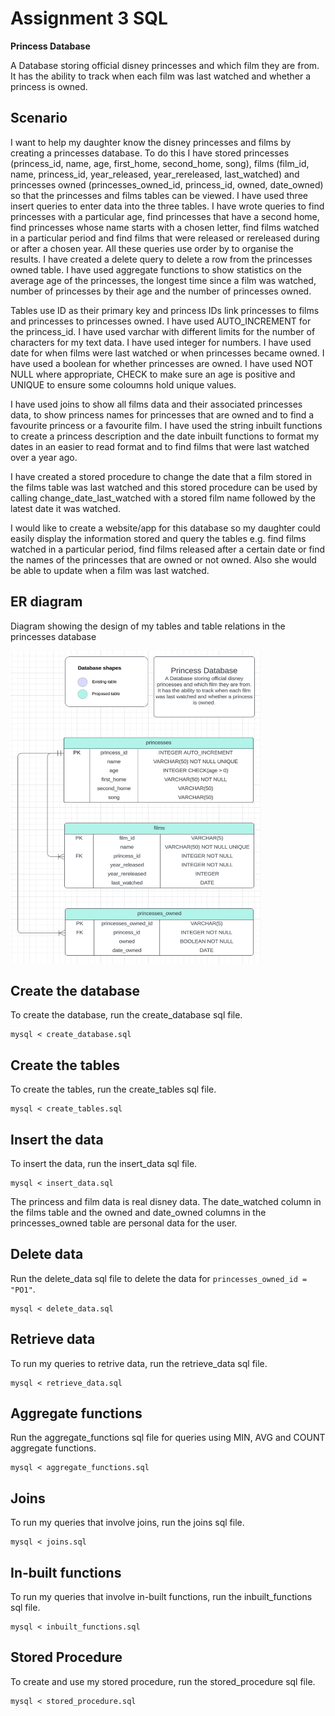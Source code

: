 # Assignment 3 SQL

**Princess Database**

A Database storing official disney princesses and which film they are from. It has the ability to track when each film was last watched and whether a princess is owned.

## Scenario

I want to help my daughter know the disney princesses and films by creating a princesses database. To do this I have stored princesses (princess_id, name, age, first_home, second_home, song), films (film_id, name, princess_id, year_released, year_rereleased, last_watched) and princesses owned (princesses_owned_id, princess_id, owned, date_owned) so that the princesses and films tables can be viewed. I have used three insert queries to enter data into the three tables. I have wrote queries to find princesses with a particular age, find princesses that have a second home, find princesses whose name starts with a chosen letter, find films watched in a particular period and find films that were released or rereleased during or after a chosen year. All these queries use order by to organise the results. I have created a delete query to delete a row from the princesses owned table. I have used aggregate functions to show statistics on the average age of the princesses, the longest time since a film was watched, number of princesses by their age and the number of princesses owned.

Tables use ID as their primary key and princess IDs link princesses to films and princesses to princesses owned. I have used AUTO_INCREMENT for the princess_id. I have used varchar with different limits for the number of characters for my text data. I have used integer for numbers. I have used date for when films were last watched or when princesses became owned. I have used a boolean for whether princesses are owned. I have used NOT NULL where appropriate, CHECK to make sure an age is positive and UNIQUE to ensure some coloumns hold unique values.

I have used joins to show all films data and their associated princesses data, to show princess names for princesses that are owned and to find a favourite princess or a favourite film. I have used the string inbuilt functions to create a princess description and the date inbuilt functions to format my dates in an easier to read format and to find films that were last watched over a year ago.

I have created a stored procedure to change the date that a film stored in the films table was last watched and this stored procedure can be used by calling change_date_last_watched with a stored film name followed by the latest date it was watched.

I would like to create a website/app for this database so my daughter could easily display the information stored and query the tables e.g. find films watched in a particular period, find films released after a certain date or find the names of the princesses that are owned or not owned. Also she would be able to update when a film was last watched.

## ER diagram

Diagram showing the design of my tables and table relations in the princesses database

<img src="../images/ER_diagram.png" alt="Screenshot of my EER diagram design" width="400" height="500">

## Create the database

To create the database, run the create_database sql file.

```
mysql < create_database.sql
```

## Create the tables

To create the tables, run the create_tables sql file.

```
mysql < create_tables.sql
```

## Insert the data

To insert the data, run the insert_data sql file.

```
mysql < insert_data.sql
```

The princess and film data is real disney data. The date_watched column in the films table and the owned and date_owned columns in the princesses_owned table are personal data for the user.

## Delete data

Run the delete_data sql file to delete the data for `princesses_owned_id = "PO1"`.

```
mysql < delete_data.sql
```

## Retrieve data

To run my queries to retrive data, run the retrieve_data sql file.

```
mysql < retrieve_data.sql
```

## Aggregate functions

Run the aggregate_functions sql file for queries using MIN, AVG and COUNT aggregate functions.

```
mysql < aggregate_functions.sql
```

## Joins

To run my queries that involve joins, run the joins sql file.

```
mysql < joins.sql
```

## In-built functions

To run my queries that involve in-built functions, run the inbuilt_functions sql file.

```
mysql < inbuilt_functions.sql
```

## Stored Procedure

To create and use my stored procedure, run the stored_procedure sql file.

```
mysql < stored_procedure.sql
```
